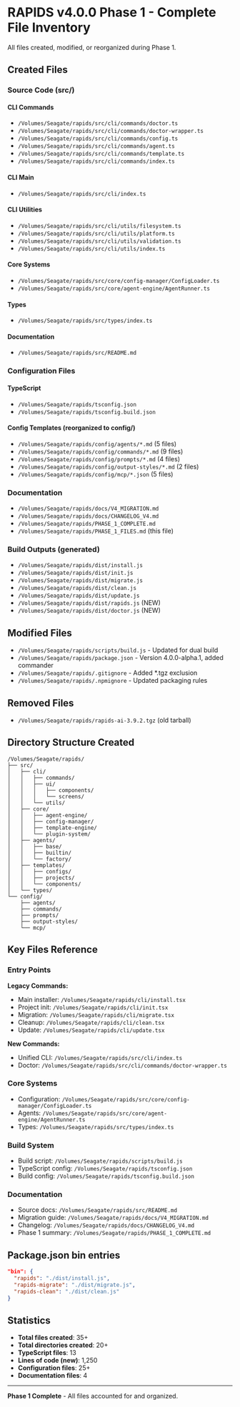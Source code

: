 # RAPIDS v4.0.0 Phase 1 - Complete File Inventory

All files created, modified, or reorganized during Phase 1.

## Created Files

### Source Code (src/)

#### CLI Commands
- `/Volumes/Seagate/rapids/src/cli/commands/doctor.ts`
- `/Volumes/Seagate/rapids/src/cli/commands/doctor-wrapper.ts`
- `/Volumes/Seagate/rapids/src/cli/commands/config.ts`
- `/Volumes/Seagate/rapids/src/cli/commands/agent.ts`
- `/Volumes/Seagate/rapids/src/cli/commands/template.ts`
- `/Volumes/Seagate/rapids/src/cli/commands/index.ts`

#### CLI Main
- `/Volumes/Seagate/rapids/src/cli/index.ts`

#### CLI Utilities
- `/Volumes/Seagate/rapids/src/cli/utils/filesystem.ts`
- `/Volumes/Seagate/rapids/src/cli/utils/platform.ts`
- `/Volumes/Seagate/rapids/src/cli/utils/validation.ts`
- `/Volumes/Seagate/rapids/src/cli/utils/index.ts`

#### Core Systems
- `/Volumes/Seagate/rapids/src/core/config-manager/ConfigLoader.ts`
- `/Volumes/Seagate/rapids/src/core/agent-engine/AgentRunner.ts`

#### Types
- `/Volumes/Seagate/rapids/src/types/index.ts`

#### Documentation
- `/Volumes/Seagate/rapids/src/README.md`

### Configuration Files

#### TypeScript
- `/Volumes/Seagate/rapids/tsconfig.json`
- `/Volumes/Seagate/rapids/tsconfig.build.json`

#### Config Templates (reorganized to config/)
- `/Volumes/Seagate/rapids/config/agents/*.md` (5 files)
- `/Volumes/Seagate/rapids/config/commands/*.md` (9 files)
- `/Volumes/Seagate/rapids/config/prompts/*.md` (4 files)
- `/Volumes/Seagate/rapids/config/output-styles/*.md` (2 files)
- `/Volumes/Seagate/rapids/config/mcp/*.json` (5 files)

### Documentation

- `/Volumes/Seagate/rapids/docs/V4_MIGRATION.md`
- `/Volumes/Seagate/rapids/docs/CHANGELOG_V4.md`
- `/Volumes/Seagate/rapids/PHASE_1_COMPLETE.md`
- `/Volumes/Seagate/rapids/PHASE_1_FILES.md` (this file)

### Build Outputs (generated)

- `/Volumes/Seagate/rapids/dist/install.js`
- `/Volumes/Seagate/rapids/dist/init.js`
- `/Volumes/Seagate/rapids/dist/migrate.js`
- `/Volumes/Seagate/rapids/dist/clean.js`
- `/Volumes/Seagate/rapids/dist/update.js`
- `/Volumes/Seagate/rapids/dist/rapids.js` (NEW)
- `/Volumes/Seagate/rapids/dist/doctor.js` (NEW)

## Modified Files

- `/Volumes/Seagate/rapids/scripts/build.js` - Updated for dual build
- `/Volumes/Seagate/rapids/package.json` - Version 4.0.0-alpha.1, added commander
- `/Volumes/Seagate/rapids/.gitignore` - Added *.tgz exclusion
- `/Volumes/Seagate/rapids/.npmignore` - Updated packaging rules

## Removed Files

- `/Volumes/Seagate/rapids/rapids-ai-3.9.2.tgz` (old tarball)

## Directory Structure Created

```
/Volumes/Seagate/rapids/
├── src/
│   ├── cli/
│   │   ├── commands/
│   │   ├── ui/
│   │   │   ├── components/
│   │   │   └── screens/
│   │   └── utils/
│   ├── core/
│   │   ├── agent-engine/
│   │   ├── config-manager/
│   │   ├── template-engine/
│   │   └── plugin-system/
│   ├── agents/
│   │   ├── base/
│   │   ├── builtin/
│   │   └── factory/
│   ├── templates/
│   │   ├── configs/
│   │   ├── projects/
│   │   └── components/
│   └── types/
└── config/
    ├── agents/
    ├── commands/
    ├── prompts/
    ├── output-styles/
    └── mcp/
```

## Key Files Reference

### Entry Points

**Legacy Commands:**
- Main installer: `/Volumes/Seagate/rapids/cli/install.tsx`
- Project init: `/Volumes/Seagate/rapids/cli/init.tsx`
- Migration: `/Volumes/Seagate/rapids/cli/migrate.tsx`
- Cleanup: `/Volumes/Seagate/rapids/cli/clean.tsx`
- Update: `/Volumes/Seagate/rapids/cli/update.tsx`

**New Commands:**
- Unified CLI: `/Volumes/Seagate/rapids/src/cli/index.ts`
- Doctor: `/Volumes/Seagate/rapids/src/cli/commands/doctor-wrapper.ts`

### Core Systems

- Configuration: `/Volumes/Seagate/rapids/src/core/config-manager/ConfigLoader.ts`
- Agents: `/Volumes/Seagate/rapids/src/core/agent-engine/AgentRunner.ts`
- Types: `/Volumes/Seagate/rapids/src/types/index.ts`

### Build System

- Build script: `/Volumes/Seagate/rapids/scripts/build.js`
- TypeScript config: `/Volumes/Seagate/rapids/tsconfig.json`
- Build config: `/Volumes/Seagate/rapids/tsconfig.build.json`

### Documentation

- Source docs: `/Volumes/Seagate/rapids/src/README.md`
- Migration guide: `/Volumes/Seagate/rapids/docs/V4_MIGRATION.md`
- Changelog: `/Volumes/Seagate/rapids/docs/CHANGELOG_V4.md`
- Phase 1 summary: `/Volumes/Seagate/rapids/PHASE_1_COMPLETE.md`

## Package.json bin entries

```json
"bin": {
  "rapids": "./dist/install.js",
  "rapids-migrate": "./dist/migrate.js",
  "rapids-clean": "./dist/clean.js"
}
```

## Statistics

- **Total files created**: 35+
- **Total directories created**: 20+
- **TypeScript files**: 13
- **Lines of code (new)**: 1,250
- **Configuration files**: 25+
- **Documentation files**: 4

---

**Phase 1 Complete** - All files accounted for and organized.
